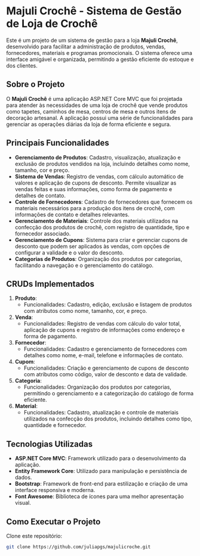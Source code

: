 # Majuli Crochê - Sistema de Gestão de Loja de Crochê

Este é um projeto de um sistema de gestão para a loja **Majuli Crochê**, desenvolvido para facilitar a administração de produtos, vendas, fornecedores, materiais e programas promocionais. O sistema oferece uma interface amigável e organizada, permitindo a gestão eficiente do estoque e dos clientes.

## Sobre o Projeto

O **Majuli Crochê** é uma aplicação ASP.NET Core MVC que foi projetada para atender às necessidades de uma loja de crochê que vende produtos como tapetes, caminhos de mesa, centros de mesa e outros itens de decoração artesanal. A aplicação possui uma série de funcionalidades para gerenciar as operações diárias da loja de forma eficiente e segura.

## Principais Funcionalidades

- **Gerenciamento de Produtos**: Cadastro, visualização, atualização e exclusão de produtos vendidos na loja, incluindo detalhes como nome, tamanho, cor e preço.
- **Sistema de Vendas**: Registro de vendas, com cálculo automático de valores e aplicação de cupons de desconto. Permite visualizar as vendas feitas e suas informações, como forma de pagamento e detalhes de contato.
- **Controle de Fornecedores**: Cadastro de fornecedores que fornecem os materiais necessários para a produção dos itens de crochê, com informações de contato e detalhes relevantes.
- **Gerenciamento de Materiais**: Controle dos materiais utilizados na confecção dos produtos de crochê, com registro de quantidade, tipo e fornecedor associado.
- **Gerenciamento de Cupons**: Sistema para criar e gerenciar cupons de desconto que podem ser aplicados às vendas, com opções de configurar a validade e o valor do desconto.
- **Categorias de Produtos**: Organização dos produtos por categorias, facilitando a navegação e o gerenciamento do catálogo.

## CRUDs Implementados

1. **Produto**: 
   - Funcionalidades: Cadastro, edição, exclusão e listagem de produtos com atributos como nome, tamanho, cor, e preço.
2. **Venda**: 
   - Funcionalidades: Registro de vendas com cálculo do valor total, aplicação de cupons e registro de informações como endereço e forma de pagamento.
3. **Fornecedor**: 
   - Funcionalidades: Cadastro e gerenciamento de fornecedores com detalhes como nome, e-mail, telefone e informações de contato.
4. **Cupom**: 
   - Funcionalidades: Criação e gerenciamento de cupons de desconto com atributos como código, valor de desconto e data de validade.
5. **Categoria**: 
   - Funcionalidades: Organização dos produtos por categorias, permitindo o gerenciamento e a categorização do catálogo de forma eficiente.
6. **Material**:
   - Funcionalidades: Cadastro, atualização e controle de materiais utilizados na confecção dos produtos, incluindo detalhes como tipo, quantidade e fornecedor.

## Tecnologias Utilizadas

- **ASP.NET Core MVC**: Framework utilizado para o desenvolvimento da aplicação.
- **Entity Framework Core**: Utilizado para manipulação e persistência de dados.
- **Bootstrap**: Framework de front-end para estilização e criação de uma interface responsiva e moderna.
- **Font Awesome**: Biblioteca de ícones para uma melhor apresentação visual.

## Como Executar o Projeto
Clone este repositório:
   ```bash
   git clone https://github.com/juliapgs/majulicroche.git

